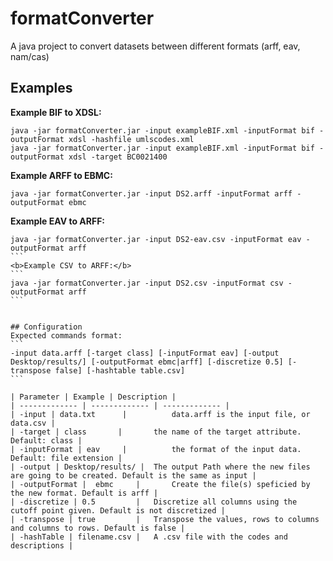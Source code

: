 # formatConverter
A java project to convert datasets between different formats (arff, eav, nam/cas)


## Examples
<b>Example BIF to XDSL:</b>
```
java -jar formatConverter.jar -input exampleBIF.xml -inputFormat bif -outputFormat xdsl -hashfile umlscodes.xml
java -jar formatConverter.jar -input exampleBIF.xml -inputFormat bif -outputFormat xdsl -target BC0021400
```

<b>Example ARFF to EBMC:</b>
```
java -jar formatConverter.jar -input DS2.arff -inputFormat arff -outputFormat ebmc
```
<b>Example EAV to ARFF:</b>
````
java -jar formatConverter.jar -input DS2-eav.csv -inputFormat eav -outputFormat arff
```
<b>Example CSV to ARFF:</b>
```
java -jar formatConverter.jar -input DS2.csv -inputFormat csv -outputFormat arff
```


## Configuration
Expected commands format: 
```
-input data.arff [-target class] [-inputFormat eav] [-output Desktop/results/] [-outputFormat ebmc|arff] [-discretize 0.5] [-transpose false] [-hashtable table.csv]
```

| Parameter | Example | Description |
| ------------- | ------------- | ------------- |
| -input | data.txt 	 |			data.arff is the input file, or data.csv |
| -target | class 	 	|		the name of the target attribute. Default: class |
| -inputFormat | eav	 |			the format of the input data. Default: file extension |
| -output | Desktop/results/ | 	The output Path where the new files are going to be created. Default is the same as input |
| -outputFormat |  ebmc  	|		Create the file(s) speficied by the new format. Default is arff |
| -discretize | 0.5  		|	Discretize all columns using the cutoff point given. Default is not discretized |
| -transpose | true  		|	Transpose the values, rows to columns and columns to rows. Default is false |
| -hashTable | filename.csv	|	A .csv file with the codes and descriptions |


